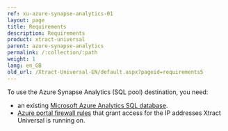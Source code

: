 ```yaml
---
ref: xu-azure-synapse-analytics-01
layout: page
title: Requirements
description: Requirements
product: xtract-universal
parent: azure-synapse-analytics
permalink: /:collection/:path
weight: 1
lang: en_GB
old_url: /Xtract-Universal-EN/default.aspx?pageid=requirements5
---
```


To use the Azure Synapse Analytics (SQL pool) destination, you need:

- an existing [Microsoft Azure Analytics SQL database](https://docs.microsoft.com/en-us/azure/azure-sql/database/single-database-create-quickstart?tabs=azure-portal).
- [Azure portal firewall rules](https://docs.microsoft.com/en-us/azure/azure-sql/database/secure-database-tutorial#create-firewall-rules) that grant access for the IP addresses Xtract Universal is running on.

